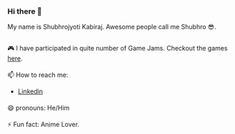### Hi there 👋

<!--
**IgnitedMindss/IgnitedMindss** is a ✨ _special_ ✨ repository because its `README.md` (this file) appears on your GitHub profile.

Here are some ideas to get you started:

- 🔭 I’m currently working on ...
- 🌱 I’m currently learning ...
- 👯 I’m looking to collaborate on ...
- 🤔 I’m looking for help with ...
- 💬 Ask me about ...
- 📫 How to reach me: ...
- 😄 Pronouns: ...
- ⚡ Fun fact: ...
-->
My name is Shubhrojyoti Kabiraj. Awesome people call me Shubhro 😎. 
##
🎮 I have participated in quite number of Game Jams. Checkout the games [here](https://shubhrok.itch.io/).
####
📫 How to reach me:
- [Linkedin](https://www.linkedin.com/in/shubhrojyoti-kabiraj-4333161a0/)
####
😄 pronouns: He/Him
####
⚡ Fun fact: Anime Lover. 
